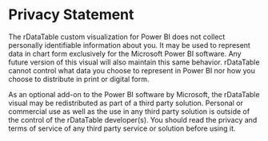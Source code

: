 # Privacy Statement  

The rDataTable custom visualization for Power BI does not collect personally identifiable information about you. It may be used to represent data in chart form exclusively for the Microsoft Power BI software. Any future version of this visual will also maintain this same behavior. rDataTable cannot control what data you choose to represent in Power BI nor how you choose to distribute in print or digital form.

As an optional add-on to the Power BI software by Microsoft, the rDataTable visual may be redistributed as part of a third party solution. Personal or commercial use as well as the use in any third party solution is outside of the control of the rDataTable developer(s). You should read the privacy and terms of service of any third party service or solution before using it.
